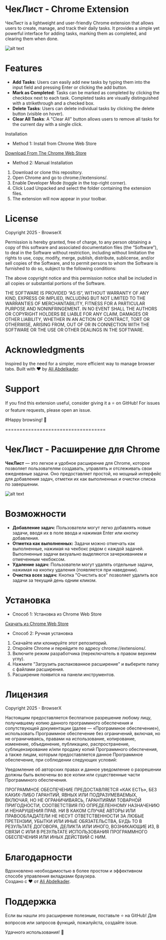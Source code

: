 # ЧекЛист - Chrome Extension


ЧекЛист is a lightweight and user-friendly Chrome extension that allows users to create, manage, and track their daily tasks. It provides a simple yet powerful interface for adding tasks, marking them as completed, and clearing them when done. 

![alt text](https://browserx.ru/uploads/extensions/checklist/check1.png)

# Features

- **Add Tasks**: Users can easily add new tasks by typing them into the input field and pressing Enter or clicking the add button.
- **Mark as Completed**: Tasks can be marked as completed by clicking the checkbox next to each task. Completed tasks are visually distinguished with a strikethrough and a checked box.
- **Delete Tasks**: Users can delete individual tasks by clicking the delete button (visible on hover).
- **Clear All Tasks**: A "Clear All" button allows users to remove all tasks for the current day with a single click.


Installation

* Method 1: Install from Chrome Web Store

[Download From The Chrome Web Store](https://chrome.google.com/webstore/detail/akhhkefdbceomnggghocejaihdfgmcoo)

* Method 2: Manual Installation

1. Download or clone this repository.
2. Open Chrome and go to chrome://extensions/.
3. Enable Developer Mode (toggle in the top-right corner).
4. Click Load Unpacked and select the folder containing the extension files.
5. The extension will now appear in your toolbar.

# License

Copyright 2025 - BrowserX

Permission is hereby granted, free of charge, to any person obtaining a copy of this software and associated documentation files (the “Software”), to deal in the Software without restriction, including without limitation the rights to use, copy, modify, merge, publish, distribute, sublicense, and/or sell copies of the Software, and to permit persons to whom the Software is furnished to do so, subject to the following conditions:

The above copyright notice and this permission notice shall be included in all copies or substantial portions of the Software.

THE SOFTWARE IS PROVIDED “AS IS”, WITHOUT WARRANTY OF ANY KIND, EXPRESS OR IMPLIED, INCLUDING BUT NOT LIMITED TO THE WARRANTIES OF MERCHANTABILITY, FITNESS FOR A PARTICULAR PURPOSE AND NONINFRINGEMENT. IN NO EVENT SHALL THE AUTHORS OR COPYRIGHT HOLDERS BE LIABLE FOR ANY CLAIM, DAMAGES OR OTHER LIABILITY, WHETHER IN AN ACTION OF CONTRACT, TORT OR OTHERWISE, ARISING FROM, OUT OF OR IN CONNECTION WITH THE SOFTWARE OR THE USE OR OTHER DEALINGS IN THE SOFTWARE.

# Acknowledgments

Inspired by the need for a simpler, more efficient way to manage browser tabs.
Built with ❤️ by [Ali Abdelkader](https://aliabdelkader.com).

# Support

If you find this extension useful, consider giving it a ⭐ on GitHub! For issues or feature requests, please open an issue.

#Happy browsing! 🚀

===================================

# ЧекЛист - Расширение для Chrome

**ЧекЛист** — это легкое и удобное расширение для Chrome, которое позволяет пользователям создавать, управлять и отслеживать свои ежедневные задачи. Оно предоставляет простой, но мощный интерфейс для добавления задач, отметки их как выполненных и очистки списка по завершении.

![alt text](https://browserx.ru/uploads/extensions/checklist/check1.png)


# Возможности

- **Добавление задач:** Пользователи могут легко добавлять новые задачи, вводя их в поле ввода и нажимая Enter или кнопку добавления.
- **Отметка как выполненных:** Задачи можно отмечать как выполненные, нажимая на чекбокс рядом с каждой задачей. Выполненные задачи визуально выделяются зачеркиванием и отмеченным чекбоксом.
- **Удаление задач:** Пользователи могут удалять отдельные задачи, нажимая на кнопку удаления (появляется при наведении).
- **Очистка всех задач:** Кнопка "Очистить все" позволяет удалить все задачи за текущий день одним кликом.


# Установка

* Способ 1: Установка из Chrome Web Store

[Скачать из Chrome Web Store](https://chrome.google.com/webstore/detail/akhhkefdbceomnggghocejaihdfgmcoo)

* Способ 2: Ручная установка

1. Скачайте или клонируйте этот репозиторий.
2. Откройте Chrome и перейдите по адресу chrome://extensions/.
3. Включите режим разработчика (переключатель в правом верхнем углу).
4. Нажмите "Загрузить распакованное расширение" и выберите папку с файлами расширения.
5. Расширение появится на панели инструментов.


# Лицензия

Copyright 2025 - BrowserX

Настоящим предоставляется бесплатное разрешение любому лицу, получившему копию данного программного обеспечения и сопутствующей документации (далее — «Программное обеспечение»), использовать Программное обеспечение без ограничений, включая, но не ограничиваясь, правами на использование, копирование, изменение, объединение, публикацию, распространение, сублицензирование и/или продажу копий Программного обеспечения, а также лицам, которым предоставляется данное Программное обеспечение, при соблюдении следующих условий:

Уведомление об авторских правах и данное уведомление о разрешении должны быть включены во все копии или существенные части Программного обеспечения.

ПРОГРАММНОЕ ОБЕСПЕЧЕНИЕ ПРЕДОСТАВЛЯЕТСЯ «КАК ЕСТЬ», БЕЗ КАКИХ-ЛИБО ГАРАНТИЙ, ЯВНЫХ ИЛИ ПОДРАЗУМЕВАЕМЫХ, ВКЛЮЧАЯ, НО НЕ ОГРАНИЧИВАЯСЬ, ГАРАНТИЯМИ ТОВАРНОЙ ПРИГОДНОСТИ, СООТВЕТСТВИЯ ПО ОПРЕДЕЛЕННОМУ НАЗНАЧЕНИЮ И НЕНАРУШЕНИЯ ПРАВ. НИ В КАКОМ СЛУЧАЕ АВТОРЫ ИЛИ ПРАВООБЛАДАТЕЛИ НЕ НЕСУТ ОТВЕТСТВЕННОСТИ ЗА ЛЮБЫЕ ПРЕТЕНЗИИ, УБЫТКИ ИЛИ ИНЫЕ ОБЯЗАТЕЛЬСТВА, БУДЬ ТО В РЕЗУЛЬТАТЕ ДОГОВОРА, ДЕЛИКТА ИЛИ ИНОГО, ВОЗНИКАЮЩИЕ ИЗ, В СВЯЗИ С ИЛИ В РЕЗУЛЬТАТЕ ИСПОЛЬЗОВАНИЯ ПРОГРАММНОГО ОБЕСПЕЧЕНИЯ ИЛИ ИНЫХ ДЕЙСТВИЙ С НИМ.


# Благодарности

Вдохновлено необходимостью в более простом и эффективном способе управления вкладками браузера.  
Создано с ❤️ от [Ali Abdelkader](https://aliabdelkader.com).



# Поддержка

Если вы нашли это расширение полезным, поставьте ⭐ на GitHub! Для вопросов или запросов функций, пожалуйста, создайте issue.

Удачного использования! 🚀
